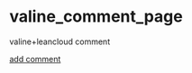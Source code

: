 # valine_comment_page
valine+leancloud comment

[add comment](https://front-ends-developers.github.io/valine_comment_page/index.html)
